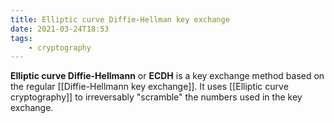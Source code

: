 ```yaml
---
title: Elliptic curve Diffie-Hellman key exchange
date: 2021-03-24T18:53
tags:
    - cryptography
---
```


**Elliptic curve Diffie-Hellmann** or **ECDH** is a key exchange method based on the regular [[Diffie-Hellmann key exchange]]. It uses [[Elliptic curve cryptography]] to irreversably "scramble" the numbers used in the key exchange.
